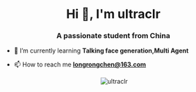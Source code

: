 <h1 align="center">Hi 👋, I'm ultraclr</h1>
<h3 align="center">A passionate student from China</h3>



- 🌱 I’m currently learning **Talking face generation,Multi Agent**

- 📫 How to reach me **longrongchen@163.com**





<p align="center">&nbsp;<img align="center" src="https://github-readme-stats.vercel.app/api?username=ultraclr&show_icons=true&locale=en" alt="ultraclr" /></p>
